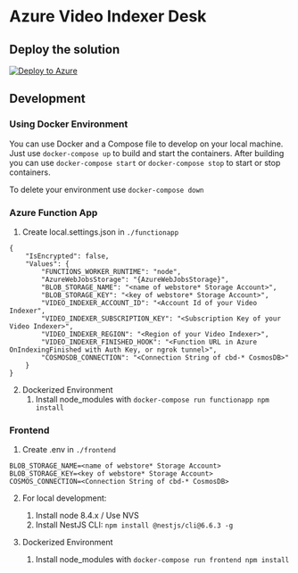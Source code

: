 # Azure Video Indexer Desk

## Deploy the solution
[![Deploy to Azure](https://azuredeploy.net/deploybutton.png)](https://azuredeploy.net/)

## Development

### Using Docker Environment

You can use Docker and a Compose file to develop on your local machine.  
Just use `docker-compose up` to build and start the containers.
After building you can use `docker-compose start` or `docker-compose stop` to start or stop containers.

To delete your environment use `docker-compose down`
### Azure Function App

1. Create local.settings.json in `./functionapp`
```
{
    "IsEncrypted": false,
    "Values": {
        "FUNCTIONS_WORKER_RUNTIME": "node",
        "AzureWebJobsStorage": "{AzureWebJobsStorage}",
        "BLOB_STORAGE_NAME": "<name of webstore* Storage Account>",
        "BLOB_STORAGE_KEY": "<key of webstore* Storage Account>",
        "VIDEO_INDEXER_ACCOUNT_ID": "<Account Id of your Video Indexer",
        "VIDEO_INDEXER_SUBSCRIPTION_KEY": "<Subscription Key of your Video Indexer>",
        "VIDEO_INDEXER_REGION": "<Region of your Video Indexer>",
        "VIDEO_INDEXER_FINISHED_HOOK": "<Function URL in Azure OnIndexingFinished with Auth Key, or ngrok tunnel>",
        "COSMOSDB_CONNECTION": "<Connection String of cbd-* CosmosDB>"
    }
}
```

2. Dockerized Environment
   1. Install node_modules with `docker-compose run functionapp npm install`

### Frontend

1. Create .env in `./frontend`
```
BLOB_STORAGE_NAME=<name of webstore* Storage Account>
BLOB_STORAGE_KEY=<key of webstore* Storage Account>
COSMOS_CONNECTION=<Connection String of cbd-* CosmosDB>
```

2. For local development:
   1. Install node 8.4.x / Use NVS
   2. Install NestJS CLI: `npm install @nestjs/cli@6.6.3 -g`

2. Dockerized Environment
   1. Install node_modules with `docker-compose run frontend npm install`